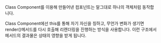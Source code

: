 Class Component를 이용해 만들어낸 컴포넌트는 말그대로 하나의 객체처럼 동작합니다.

Class Component에선 this를 통해 자기 자신을 칭하고, 무언가 변화가 생기면 render()메서드를 다시 호출해 리렌더링을 진행하는 방식을 사용합니다. 이런 구조에서 메서드의 결과물은 상태의 영향을 받게 됩니다.

